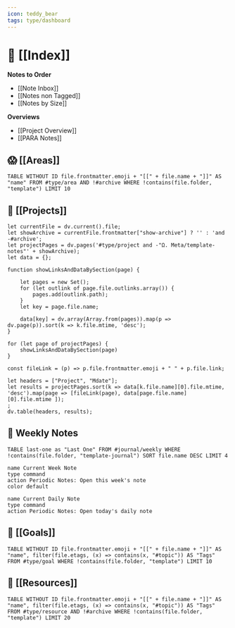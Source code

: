 ```yaml
---
icon: teddy_bear
tags: type/dashboard
---
```

# 🧸 [[Index]]

**Notes to Order**
* [[Note Inbox]]
* [[Notes non Tagged]]
* [[Notes by Size]]

**Overviews**
* [[Project Overview]]
* [[PARA Notes]]

## 😱 [[Areas]]
```dataview
TABLE WITHOUT ID file.frontmatter.emoji + "[[" + file.name + "]]" AS "name" FROM #type/area AND !#archive WHERE !contains(file.folder, "template") LIMIT 10
```
## 📔 [[Projects]]
```dataviewjs
let currentFile = dv.current().file;
let showArchive = currentFile.frontmatter["show-archive"] ? '' : 'and -#archive';
let projectPages = dv.pages('#type/project and -"Ω. Meta/template-notes"' + showArchive);
let data = {};

function showLinksAndDataBySection(page) {

    let pages = new Set();
    for (let outlink of page.file.outlinks.array()) {
        pages.add(outlink.path);
    }
    let key = page.file.name;

    data[key] = dv.array(Array.from(pages)).map(p => dv.page(p)).sort(k => k.file.mtime, 'desc');
}

for (let page of projectPages) {
	showLinksAndDataBySection(page)
}

const fileLink = (p) => p.file.frontmatter.emoji + " " + p.file.link;

let headers = ["Project", "Mdate"];
let results = projectPages.sort(k => data[k.file.name][0].file.mtime, 'desc').map(page => [fileLink(page), data[page.file.name][0].file.mtime ]);
;
dv.table(headers, results);
```

## 📆 Weekly Notes
```dataview
TABLE last-one as "Last One" FROM #journal/weekly WHERE !contains(file.folder, "template-journal") SORT file.name DESC LIMIT 4
```
```button
name Current Week Note
type command
action Periodic Notes: Open this week's note
color default
``` 
```button
name Current Daily Note
type command
action Periodic Notes: Open today's daily note
```
## 🌱 [[Goals]]
```dataview
TABLE WITHOUT ID file.frontmatter.emoji + "[[" + file.name + "]]" AS "name", filter(file.etags, (x) => contains(x, "#topic")) AS "Tags" FROM #type/goal WHERE !contains(file.folder, "template") LIMIT 10
```

## 💾 [[Resources]]
```dataview
TABLE WITHOUT ID file.frontmatter.emoji + "[[" + file.name + "]]" AS "name", filter(file.etags, (x) => contains(x, "#topic")) AS "Tags" FROM #type/resource AND !#archive WHERE !contains(file.folder, "template") LIMIT 20
```